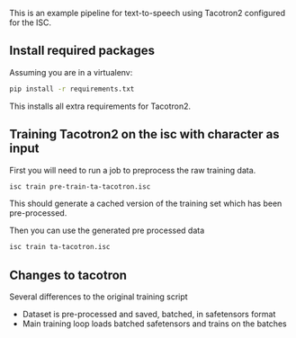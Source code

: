 This is an example pipeline for text-to-speech using Tacotron2 configured for the ISC.


## Install required packages

Assuming you are in a virtualenv:

```bash
pip install -r requirements.txt
```
This installs all extra requirements for Tacotron2.

## Training Tacotron2 on the isc with character as input

First you will need to run a job to preprocess the raw training data.

```bash
isc train pre-train-ta-tacotron.isc
```
This should generate a cached version of the training set which has been pre-processed.


Then you can use the generated pre processed data
```bash 
isc train ta-tacotron.isc
```

## Changes to tacotron

Several differences to the original training script

- Dataset is pre-processed and saved, batched, in safetensors format
- Main training loop loads batched safetensors and trains on the batches

